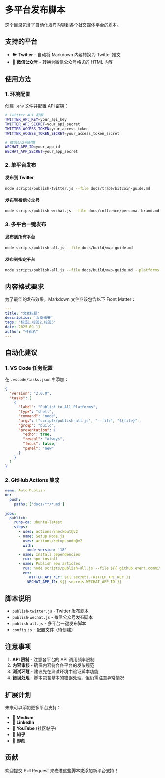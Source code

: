 # 多平台发布脚本

这个目录包含了自动化发布内容到各个社交媒体平台的脚本。

## 支持的平台

- 🐦 **Twitter** - 自动将 Markdown 内容转换为 Twitter 推文
- 📱 **微信公众号** - 转换为微信公众号格式的 HTML 内容

## 使用方法

### 1. 环境配置

创建 `.env` 文件并配置 API 密钥：

```bash
# Twitter API 配置
TWITTER_API_KEY=your_api_key
TWITTER_API_SECRET=your_api_secret
TWITTER_ACCESS_TOKEN=your_access_token
TWITTER_ACCESS_TOKEN_SECRET=your_access_token_secret

# 微信公众号配置
WECHAT_APP_ID=your_app_id
WECHAT_APP_SECRET=your_app_secret
```

### 2. 单平台发布

#### 发布到 Twitter
```bash
node scripts/publish-twitter.js --file docs/trade/bitcoin-guide.md
```

#### 发布到微信公众号
```bash
node scripts/publish-wechat.js --file docs/influence/personal-brand.md
```

### 3. 多平台一键发布

#### 发布到所有平台
```bash
node scripts/publish-all.js --file docs/build/mvp-guide.md
```

#### 发布到指定平台
```bash
node scripts/publish-all.js --file docs/build/mvp-guide.md --platforms twitter,wechat
```

## 内容格式要求

为了最佳的发布效果，Markdown 文件应该包含以下 Front Matter：

```yaml
---
title: "文章标题"
description: "文章摘要"
tags: "标签1,标签2,标签3"
date: 2025-09-11
author: "作者名"
---
```

## 自动化建议

### 1. VS Code 任务配置

在 `.vscode/tasks.json` 中添加：

```json
{
  "version": "2.0.0",
  "tasks": [
    {
      "label": "Publish to All Platforms",
      "type": "shell",
      "command": "node",
      "args": ["scripts/publish-all.js", "--file", "${file}"],
      "group": "build",
      "presentation": {
        "echo": true,
        "reveal": "always",
        "focus": false,
        "panel": "new"
      }
    }
  ]
}
```

### 2. GitHub Actions 集成

```yaml
name: Auto Publish
on:
  push:
    paths: ['docs/**/*.md']
    
jobs:
  publish:
    runs-on: ubuntu-latest
    steps:
      - uses: actions/checkout@v2
      - name: Setup Node.js
        uses: actions/setup-node@v2
        with:
          node-version: '18'
      - name: Install dependencies
        run: npm install
      - name: Publish new articles
        run: node scripts/publish-all.js --file ${{ github.event.commits[0].added[0] }}
        env:
          TWITTER_API_KEY: ${{ secrets.TWITTER_API_KEY }}
          WECHAT_APP_ID: ${{ secrets.WECHAT_APP_ID }}
```

## 脚本说明

- `publish-twitter.js` - Twitter 发布脚本
- `publish-wechat.js` - 微信公众号发布脚本
- `publish-all.js` - 多平台一键发布脚本
- `config.js` - 配置文件（待创建）

## 注意事项

1. **API 限制** - 注意各平台的 API 调用频率限制
2. **内容审核** - 确保内容符合各平台的发布规范
3. **测试环境** - 建议先在测试环境中验证脚本功能
4. **错误处理** - 脚本包含基本的错误处理，但仍需注意异常情况

## 扩展计划

未来可以添加更多平台支持：

- 📖 **Medium**
- 💼 **LinkedIn**
- 🎥 **YouTube** (社区帖子)
- 📝 **知乎**
- 🔗 **即刻**

## 贡献

欢迎提交 Pull Request 来改进这些脚本或添加新平台支持！